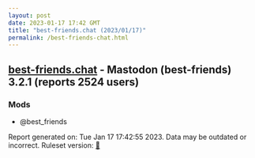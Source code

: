 ```yaml
---
layout: post
date: 2023-01-17 17:42 GMT
title: "best-friends.chat (2023/01/17)"
permalink: /best-friends-chat.html
---
```


## [best-friends.chat](https://best-friends.chat) - Mastodon (best-friends) 3.2.1 (reports 2524 users)

### Mods
 * @best_friends

Report generated on: Tue Jan 17 17:42:55 2023. Data may be outdated or incorrect.
Ruleset version: [🧁](/version-cupcake)
